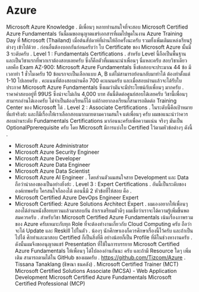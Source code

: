 # Azure
Microsoft Azure Knowledge
.
มีเพื่อนๆ หลายท่านสนใจที่จะสอบ Microsoft Certified Azure Fundamentals วันนี้ผมขออนุญาตแชร์เอกสารที่ผมไปพูดในงาน Azure Training Day ที่ Microsoft (Thailand) เมื่อต้นสัปดาห์ที่ผ่านให้อีกครั้งนะครับ รวมทั้งเพิ่มเติมแหล่งเรียนรู้ต่างๆ เข้าไปด้วย
.
ก่อนอื่นต้องบอกกันก่อนครับว่า ใบ Certificate ของ Microsoft Azure นั้นมี 3 ระดับครับ
.
Level 1 : Fundamentals Certifications
.
สำหรับ Level นี้ถือเป็นพื้นฐานและเป็นวิชาแรกที่พวกเราต้องสอบเลยครับ ซึ่งก็คือตัวที่ผมแนะนำเพื่อนๆ นี่แหละครับ สอบวิชาเดียวเลยคือ Exam AZ-900: Microsoft Azure Fundamentals ซึ่งข้อสอบจะประมาณ 44 ข้อ มีเวลาทำ 1 ชั่วโมงครับ 10 ข้อแรกจะเป็นเลือกแบบ A, B แต่ไม่สามารถย้อนกลับมาทำได้ ต้องทำตั้งแต่ 1-10 ไปเลยครับ 
.
คะแนนที่ต้องสอบผ่านคือ 700 คะแนนครับ และเมื่อสอบผ่านแล้วจะได้รับใบประกาศ Microsoft Azure Fundamentals ซึ่งผมว่ามันจะมีประโยชน์กับเพื่อนๆ มากครับ
.
ราคาค่าสอบอยู่ที่ 99US ซึ่งน่าจะไม่เกิน 4,000 บาท อันนี้ติดต่อศูนย์สอบได้เลยครับ วิชานี้เพื่อนๆ สามารถอ่านได้เองครับ ไม่จำเป็นต้องเรียนก็ได้ แต่ถ้าอยากลงเรียนก็สามารถติดต่อ Training Center ของ Microsoft ได้ 
.
Level 2 : Associate Certifications
.
ในระดับนี้คือเป้าหมายที่แท้จริงฮ่ะ และก็มีเรื่องให้เราเลือกสอบมากมายตามความสนใจ แต่เพื่อนๆ ครับ ผมขอแนะนำว่าควรสอบผ่านระดับ Fundamentals Certifications มาก่อนนะครับเพื่อความแน่น จริงๆ มันเป็น OptionalPprerequisite ครับ โดย Microsoft มีการแบ่งใบ Certified ไว้ตามหัวข้อต่างๆ ดังนี้
.
- Microsoft Azure Administrator
- Microsoft Azure Security Engineer
- Microsoft Azure Developer
- Microsoft Azure Data Engineer
- Microsoft Azure Data Scientist
- Microsoft Azure AI Engineer 
.
โดยส่วนตัวผมสนใจสาย Development และ Data ถือว่าน่าลองของเป็นอย่างยิ่งฮ่ะ
.
Level 3 : Expert Certifications
.
อันนี้เป็นระดับขององค์เทพครับ ใครสนใจก็ลองได้ ตอนนี้มี 2 หัวข้อที่ให้สอบ คือ
.
- Microsoft Certified Azure DevOps Engineer Expert 
- Microsoft Certified: Azure Solutions Architect Expert
.
ผมเองอยากให้เพื่อนๆ ลองได้อ่านหนังสือทบทวนแล้วมาสอบกัน ถ้าเราเตรียมตัวดีๆ ผมเชื่อว่าเราจะได้ความรู้เพิ่มขึ้นพอสมควรครับ 
.
สำหรับวิชา Microsoft Certified Azure Fundamentals เน้นเรื่องภาพรวมของ Azure ครับเหมาะกับทุก Role ที่จะต้องทำงานเกี่ยวกับ Cloud Computing ครับ ถือว่าจะได้ Update และ Reskill ไปในตัว
.
น้องๆ นักศึกษาเองก็ควรศึกษาเรื่องนี้ไว้ครับ และถ้าเป็นไปได้ ศึกทำและมาสอบ Certified ก็เป็นสิ่งที่ดี อย่างน้อยก็เป็น Profile ที่ดีในช่วงหางานครับ
.
ดังนั้นผมจึงขออนุญาตแชร์ Presentation ที่ใช้ในการบรรยาย Microsoft Certified Azure Fundamentals ให้เพื่อนๆ ได้ไปลองอ่านกันนะ ครับ และถ้ามี Resource ใดๆ เพิ่มเติม สามารถตามได้ใน GitHub ของผมครับ
.
https://github.com/Tizcom/Azure
.
Tissana Tanaklang (ธิษณา ธนคลัง)
.
Microsoft Certified Trainer (MCT)
Microsoft Certified Solutions Associate (MCSA) - Web Application Development
Microsoft Certified Azure Fundamentals
Microsoft Certified Professional (MCP)
